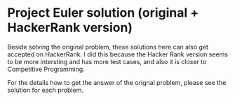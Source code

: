 # Project Euler solution (original + HackerRank version)
Beside solving the original problem, these solutions here can also get accepted on HackerRank. I did this because the Hacker Rank 
version seems to be more intersting and has more test cases, and also it is closer to Competitive Programming.

For the details how to get the answer of the orignal problem, please see the solution for each problem.
